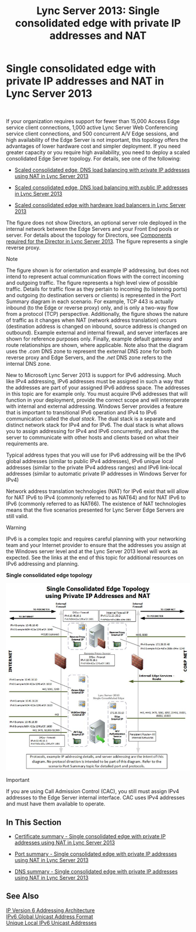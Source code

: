 ﻿---
title: 'Lync Server 2013: Single consolidated edge with private IP addresses and NAT'
TOCTitle: Single consolidated edge with private IP addresses and NAT
ms:assetid: e1e5189e-f17d-45e9-b177-e0e6f97f8951
ms:mtpsurl: https://technet.microsoft.com/en-us/library/Gg399001(v=OCS.15)
ms:contentKeyID: 48185691
ms.date: 07/23/2014
mtps_version: v=OCS.15
---

# Single consolidated edge with private IP addresses and NAT in Lync Server 2013

 


If your organization requires support for fewer than 15,000 Access Edge service client connections, 1,000 active Lync Server Web Conferencing service client connections, and 500 concurrent A/V Edge sessions, and high availability of the Edge Server is not important, this topology offers the advantages of lower hardware cost and simpler deployment. If you need greater capacity or you require high availability, you need to deploy a scaled consolidated Edge Server topology. For details, see one of the following:

  -  
    [Scaled consolidated edge, DNS load balancing with private IP addresses using NAT in Lync Server 2013](lync-server-2013-scaled-consolidated-edge-dns-load-balancing-with-private-ip-addresses-using-nat.md)

  -  
    [Scaled consolidated edge, DNS load balancing with public IP addresses in Lync Server 2013](lync-server-2013-scaled-consolidated-edge-dns-load-balancing-with-public-ip-addresses.md)

  -  
    [Scaled consolidated edge with hardware load balancers in Lync Server 2013](lync-server-2013-scaled-consolidated-edge-with-hardware-load-balancers.md)

The figure does not show Directors, an optional server role deployed in the internal network between the Edge Servers and your Front End pools or server. For details about the topology for Directors, see [Components required for the Director in Lync Server 2013](lync-server-2013-components-required-for-the-director.md). The figure represents a single reverse proxy.


> [!NOTE]
> The figure shown is for orientation and example IP addressing, but does not intend to represent actual communication flows with the correct incoming and outgoing traffic. The figure represents a high level view of possible traffic. Details for traffic flow as they pertain to incoming (to listening ports) and outgoing (to destination servers or clients) is represented in the Port Summary diagram in each scenario. For example, TCP 443 is actually inbound (to the Edge or reverse proxy) only, and is only a two-way flow from a protocol (TCP) perspective. Additionally, the figure shows the nature of traffic as it changes when NAT (network address translation) occurs (destination address is changed on inbound, source address is changed on outbound). Example external and internal firewall, and server interfaces are shown for reference purposes only. Finally, example default gateway and route relationships are shown, where applicable. Note also that the diagram uses the <EM>.com</EM> DNS zone to represent the external DNS zone for both reverse proxy and Edge Servers, and the <EM>.net</EM> DNS zone refers to the internal DNS zone.



New to Microsoft Lync Server 2013 is support for IPv6 addressing. Much like IPv4 addressing, IPv6 addresses must be assigned in such a way that the addresses are part of your assigned IPv6 address space. The addresses in this topic are for example only. You must acquire IPv6 addresses that will function in your deployment, provide the correct scope and will interoperate with internal and external addressing. Windows Server provides a feature that is important to transitional IPv6 operation and IPv4 to IPv6 communication called the *dual stack*. The dual stack is a separate and distinct network stack for IPv4 and for IPv6. The dual stack is what allows you to assign addressing for IPv4 and IPv6 concurrently, and allows the server to communicate with other hosts and clients based on what their requirements are.

Typical address types that you will use for IPv6 addressing will be the IPv6 global addresses (similar to public IPv4 addresses), IPv6 unique local addresses (similar to the private IPv4 address ranges) and IPv6 link-local addresses (similar to automatic private IP addresses in Windows Server for IPv4)

Network address translation technologies (NAT) for IPv6 exist that will allow for NAT IPv6 to IPv4 (commonly referred to as NAT64) and for NAT IPv6 to IPv6 (commonly referred to as NAT66). The existence of NAT technologies means that the five scenarios presented for Lync Server Edge Servers are still valid.


> [!WARNING]
> IPv6 is a complex topic and requires careful planning with your networking team and your Internet provider to ensure that the addresses you assign at the Windows server level and at the Lync Server 2013 level will work as expected. See the links at the end of this topic for additional resources on IPv6 addressing and planning.



**Single consolidated edge topology**

![d9b889c1-587c-4732-9b68-841186ccff78](images/Gg399001.d9b889c1-587c-4732-9b68-841186ccff78(OCS.15).jpg "d9b889c1-587c-4732-9b68-841186ccff78")


> [!IMPORTANT]
> If you are using Call Admission Control (CAC), you still must assign IPv4 addresses to the Edge Server internal interface. CAC uses IPv4 addresses and must have them available to operate.



## In This Section

  - [Certificate summary - Single consolidated edge with private IP addresses using NAT in Lync Server 2013](lync-server-2013-certificate-summary-single-consolidated-edge-with-private-ip-addresses-using-nat.md)

  - [Port summary - Single consolidated edge with private IP addresses using NAT in Lync Server 2013](lync-server-2013-port-summary-single-consolidated-edge-with-private-ip-addresses-using-nat.md)

  - [DNS summary - Single consolidated edge with private IP addresses using NAT in Lync Server 2013](lync-server-2013-dns-summary-single-consolidated-edge-with-private-ip-addresses-using-nat.md)

## See Also


[IP Version 6 Addressing Architecture](http://tools.ietf.org/html/rfc4291)  
[IPv6 Global Unicast Address Format](http://tools.ietf.org/html/rfc3587)  
[Unique Local IPv6 Unicast Addresses](http://tools.ietf.org/html/rfc4193)

